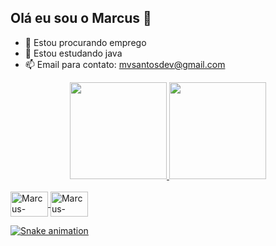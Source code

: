 ## Olá eu sou o Marcus 👋

- 🔭 Estou procurando emprego
- 🌱 Estou estudando java
- 📫 Email para contato: mvsantosdev@gmail.com

<div align="center">
  <a href="https://github.com/marcus-santosdev">
  <img height="155em" src="https://github-readme-stats.vercel.app/api?username=marcus-santosdev&show_icons=true&theme=midnight-purple&include_all_commits=true&count_private=true"/>
  <img height="155em" src="https://github-readme-stats.vercel.app/api/top-langs/?username=marcus-santosdev&layout=compact&langs_count=7&theme=midnight-purple"/>
</div>
  
<div style="display: inline_block"><br>
  <img align="center" alt="Marcus-JAVA"    height="40" width="60" src="https://img.shields.io/badge/Java-ED8B00?style=for-the-badge&logo=java&logoColor=white">
  <img align="center" alt="Marcus-Spring"  height="40" width="60" src="https://img.shields.io/badge/Spring-6DB33F?style=for-the-badge&logo=spring&logoColor=white">
  
  ![Snake animation](https://github.com/marcus-santosdev/marcus-santosdev/blob/output/github-contribution-grid-snake.svg)
</div>
  
  ##
